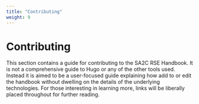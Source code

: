 ```yaml
---
title: "Contributing"
weight: 9
---
```


# Contributing

This section contains a guide for contributing to the SA2C RSE Handbook.
It is not a comprehensive guide to Hugo or any of the other tools used.
Instead it is aimed to be a user-focused guide explaining
how add to or edit the handbook
without dwelling on the details of the underlying technologies.
For those interesting in learning more,
links will be liberally placed throughout for further reading.
